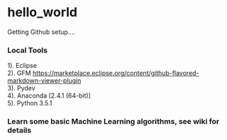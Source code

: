 # hello_world
Getting Github setup....

### Local Tools
1). Eclipse <br>
2). GFM https://marketplace.eclipse.org/content/github-flavored-markdown-viewer-plugin <br>
3). Pydev <br>
4). Anaconda [2.4.1 (64-bit)] <br>
5). Python 3.5.1 <br>

### Learn some basic Machine Learning algorithms, see wiki for details 